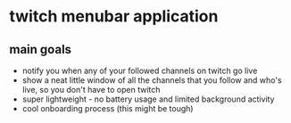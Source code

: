 # twitch menubar application 

## main goals 
- notify you when any of your followed channels on twitch go live
- show a neat little window of all the channels that you follow and who's live, so you don't have to open twitch
- super lightweight - no battery usage and limited background activity
- cool onboarding process (this might be tough)
